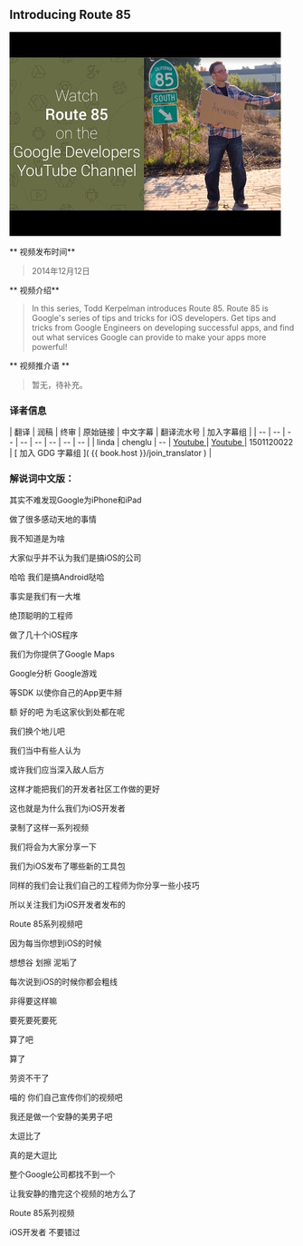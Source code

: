 ## Introducing Route 85

![video_screenshot](images/2fIhW4jSJ_8.jpg)

** 视频发布时间**
 
> 2014年12月12日

** 视频介绍**

> In this series, Todd Kerpelman introduces Route 85. Route 85 is Google's series of tips and tricks for iOS developers. Get tips and tricks from Google Engineers on developing successful apps, and find out what services Google can provide to make your apps more powerful!

** 视频推介语 **

>  暂无，待补充。


### 译者信息

| 翻译 | 润稿 | 终审 | 原始链接 | 中文字幕 |  翻译流水号  |  加入字幕组  |
| -- | -- | -- | -- | -- |  -- | -- | -- |
| linda | chenglu | -- | [ Youtube ]( https://www.youtube.com/watch?v=cvyk5iRymqA )  |  [ Youtube ]( https://www.youtube.com/watch?v=cvyk5iRymqA ) | 1501120022 | [ 加入 GDG 字幕组 ]( {{ book.host }}/join_translator )  |



### 解说词中文版：

其实不难发现Google为iPhone和iPad

做了很多感动天地的事情

我不知道是为啥

大家似乎并不认为我们是搞iOS的公司

哈哈  我们是搞Android哒哈

事实是我们有一大堆

绝顶聪明的工程师

做了几十个iOS程序

我们为你提供了Google Maps

Google分析  Google游戏

等SDK  以使你自己的App更牛掰

额  好的吧  为毛这家伙到处都在呢

我们换个地儿吧

我们当中有些人认为

或许我们应当深入敌人后方

这样才能把我们的开发者社区工作做的更好

这也就是为什么我们为iOS开发者

录制了这样一系列视频

我们将会为大家分享一下

我们为iOS发布了哪些新的工具包

同样的我们会让我们自己的工程师为你分享一些小技巧

所以关注我们为iOS开发者发布的

Route 85系列视频吧

因为每当你想到iOS的时候

想想谷  划擦  泥垢了

每次说到iOS的时候你都会粗线

非得要这样嘛

要死要死要死

算了吧

算了

劳资不干了

喵的 你们自己宣传你们的视频吧

我还是做一个安静的美男子吧

太逗比了

真的是大逗比

整个Google公司都找不到一个

让我安静的撸完这个视频的地方么了

Route 85系列视频

iOS开发者 不要错过